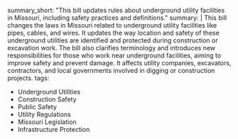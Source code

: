 summary_short: "This bill updates rules about underground utility facilities in Missouri, including safety practices and definitions."
summary: |
  This bill changes the laws in Missouri related to underground utility facilities like pipes, cables, and wires. It updates the way location and safety of these underground utilities are identified and protected during construction or excavation work. The bill also clarifies terminology and introduces new responsibilities for those who work near underground facilities, aiming to improve safety and prevent damage. It affects utility companies, excavators, contractors, and local governments involved in digging or construction projects.
tags:
  - Underground Utilities
  - Construction Safety
  - Public Safety
  - Utility Regulations
  - Missouri Legislation
  - Infrastructure Protection
